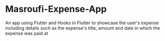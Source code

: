 # Masroufi-Expense-App
An app using Flutter and Hooks in Flutter to showcase the user's expense including details such as the expense's title, amount and date in which the expense was paid at
